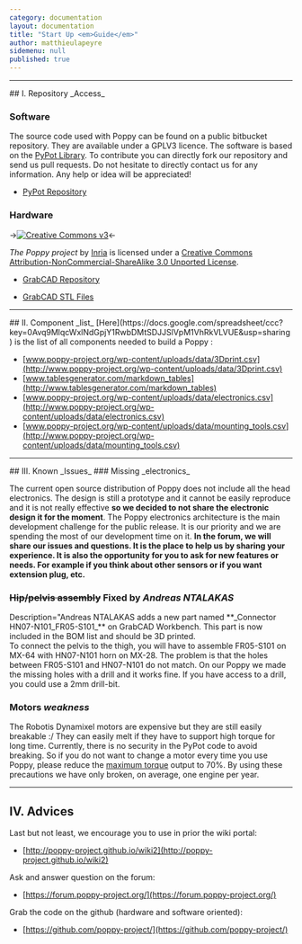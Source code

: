 ```yaml
---
category: documentation
layout: documentation
title: "Start Up <em>Guide</em>"
author: matthieulapeyre
sidemenu: null
published: true
---
```


<!-- <div id="betatest"></div>
## I. Beta _Test_ -->

<hr />
<div id="repository"></div>
## I. Repository _Access_

### Software
The source code used with Poppy can be found on a public bitbucket repository. They are available under a GPLV3 licence. The software is based on the [PyPot Library](http://www.poppy-project.org/pypot-library/). To contribute you can directly fork our repository and send us pull requests. Do not hesitate to directly contact us for any information. Any help or idea will be appreciated!

- [PyPot Repository](https://github.com/poppy-project/pypot)

### Hardware
->[![Creative Commons v3](http://i.creativecommons.org/l/by-nc-sa/3.0/88x31.png)](http://creativecommons.org/licenses/by-nc-sa/3.0/)<-

*The Poppy project* by [Inria](http://www.poppy-project.org) is licensed under a [Creative Commons Attribution-NonCommercial-ShareAlike 3.0 Unported License](http://creativecommons.org/licenses/by-nc-sa/3.0/).

- [GrabCAD Repository](https://github.com/poppy-project/poppy-hardware-beta)

- [GrabCAD STL Files](https://grabcad.com/library/poppy-beta-2)


<hr />
<div id="components"></div>
## II. Component _list_
[Here](https://docs.google.com/spreadsheet/ccc?key=0Avq9MlqcWxlNdGpjY1RwbDMtSDJJSlVpM1VhRkVLVUE&amp;usp=sharing) is the list of all components needed to build a Poppy :

- [www.poppy-project.org/wp-content/uploads/data/3Dprint.csv](http://www.poppy-project.org/wp-content/uploads/data/3Dprint.csv)
- [www.tablesgenerator.com/markdown_tables](http://www.tablesgenerator.com/markdown_tables)
- [www.poppy-project.org/wp-content/uploads/data/electronics.csv](http://www.poppy-project.org/wp-content/uploads/data/electronics.csv)
- [www.poppy-project.org/wp-content/uploads/data/mounting_tools.csv](http://www.poppy-project.org/wp-content/uploads/data/mounting_tools.csv)

<hr />
<div id="known_issues"></div>
## III. Known _Issues_
### Missing _electronics_

The current open source distribution of Poppy does not include all the head electronics. The design is still a prototype and it cannot be easily reproduce and it is not really effective **so we decided to not share the electronic design it for the moment**.
The Poppy electronics architecture is the main development challenge for the public release. It is our priority and we are spending the most of our development time on it.
**In the forum, we will share our issues and questions. It is the place to help us by sharing your experience. It is also the opportunity for you to ask for new features or needs. For example if you think about other sensors or if you want extension plug, etc.**

### ~~Hip/pelvis assembly~~ Fixed by _Andreas NTALAKAS_
<div class="alert alert-success">
Description="Andreas NTALAKAS adds a new part named **_Connector HN07-N101_FR05-S101_** on GrabCAD Workbench. This part is now included in the BOM list and should be 3D printed.
</div>
To connect the pelvis to the thigh, you will have to assemble FR05-S101 on MX-64 with HN07-N101 horn on MX-28. The problem is that the holes between FR05-S101 and HN07-N101 do not match.
On our Poppy we made the missing holes with a drill and it works fine. If you have access to a drill, you could use a 2mm drill-bit.

### Motors _weakness_
The Robotis Dynamixel motors are expensive but they are still easily breakable :/
They can easily melt if they have to support high torque for long time. Currently, there is no security in the PyPot code to avoid breaking. So if you do not want to change a motor every time you use Poppy, please reduce the [maximum torque](http://pierrerouanet.bitbucket.org/pypot/pypot.dynamixel.html#pypot.dynamixel.motor.DxlMotor.torque_limit) output to 70%.
By using these precautions we have only broken, on average, one engine per year.

<hr />

<div id="repository"></div>

## IV. Advices
Last but not least, we encourage you to use in prior the wiki portal:

- [http://poppy-project.github.io/wiki2](http://poppy-project.github.io/wiki2)

Ask and answer question on the forum:

- [https://forum.poppy-project.org/](https://forum.poppy-project.org/)

Grab the code on the github (hardware and software oriented): 

- [https://github.com/poppy-project/](https://github.com/poppy-project/)